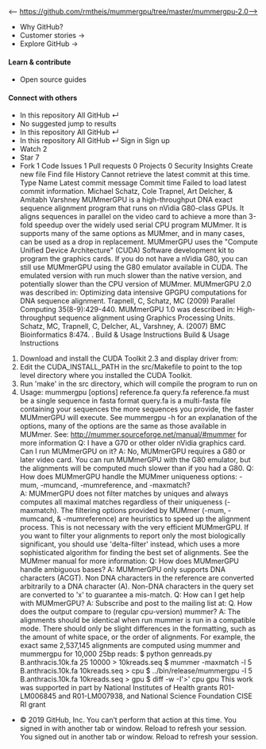 <-- https://github.com/rmtheis/mummergpu/tree/master/mummergpu-2.0-->

* Why GitHub? 
* Customer stories →
* Explore GitHub →
#### Learn & contribute
* Open source guides
#### Connect with others
* In this repository  All GitHub  ↵
* No suggested jump to results
* In this repository  All GitHub  ↵
* In this repository  All GitHub  ↵
Sign in  Sign up
* Watch  2 
* Star  7 
* Fork  1 
Code Issues 1 Pull requests 0 Projects 0 Security  Insights
Create new file  Find file  History
Cannot retrieve the latest commit at this time.
Type Name Latest commit message Commit time
Failed to load latest commit information.
Michael Schatz, Cole Trapnel, Art Delcher, & Amitabh Varshney
MUMmerGPU is a high-throughput DNA exact sequence alignment program that
runs on nVidia G80-class GPUs. It aligns sequences in parallel on the video
card to achieve a more than 3-fold speedup over the widely used serial CPU
program MUMmer. It is supports many of the same options as MUMmer, and in
many cases, can be used as a drop in replacement.
MUMmerGPU uses the "Compute Unified Device Architecture" (CUDA) Software
development kit to program the graphics cards. If you do not have a nVidia
G80, you can still use MUMmerGPU using the G80 emulator available in CUDA.
The emulated version with run much slower than the native version, and
potentially slower than the CPU version of MUMmer.
MUMmerGPU 2.0 was described in:
Optimizing data intensive GPGPU computations for DNA sequence alignment.
Trapnell, C, Schatz, MC (2009) Parallel Computing 35(8-9):429-440.
MUMmerGPU 1.0 was described in:
High-throughput sequence alignment using Graphics Processing Units.
Schatz, MC, Trapnell, C, Delcher, AL, Varshney, A. (2007) BMC Bioinformatics 8:474.
. Build & Usage Instructions
Build & Usage Instructions
1) Download and install the CUDA Toolkit 2.3 and display driver from: 
2) Edit the CUDA_INSTALL_PATH in the src/Makefile to point to the top level
directory where you installed the CUDA Toolkit.
3) Run 'make' in the src directory, which will compile the program to run on
4) Usage: mummergpu [options] reference.fa query.fa
reference.fa must be a single sequence in fasta format
query.fa is a multi-fasta file containing your sequences the more
sequences you provide, the faster MUMmerGPU will execute.
See mummergpu -h for an explanation of the options, many of the options are
the same as those available in MUMmer.
See: http://mummer.sourceforge.net/manual/#mummer for more information
Q: I have a G70 or other older nVidia graphics card. Can I run MUMmerGPU on it?
A: No, MUMmerGPU requires a G80 or later video card. You can run MUMmerGPU
with the G80 emulator, but the alignments will be computed much slower than
if you had a G80.
Q: How does MUMmerGPU handle the MUMmer uniqueness options: -mum, -mumcand,
-mumreference, and -maxmatch?  
A: MUMmerGPU does not filter matches by uniques and always computes all
maximal matches regardless of their uniqueness (-maxmatch). The filtering
options provided by MUMmer (-mum, -mumcand, & -mumreference) are heuristics to
speed up the alignment process. This is not necessary with the very efficient
MUMmerGPU. If you want to filter your alignments to report only the most
biologically significant, you should use 'delta-filter' instead, which uses a
more sophisticated algorithm for finding the best set of alignments.
See the MUMmer manual for more information: 
Q: How does MUMmerGPU handle ambiguous bases?
A: MUMmerGPU only supports DNA characters (ACGT). Non DNA characters in the
reference are converted arbitrarily to a DNA character (A). Non-DNA characters
in the query set are converted to 'x' to guarantee a mis-match.
Q: How can I get help with MUMmerGPU?
A: Subscribe and post to the mailing list at: 
Q. How does the output compare to (regular cpu-version) mummer?
A: The alignments should be identical when run mummer is run in a compatible
mode. There should only be slight differences in the formatting, such as the
amount of white space, or the order of alignments.
For example, the exact same 2,537,145 alignments are computed using mummer
and mummergpu for 10,000 25bp reads:
$ python genreads.py B.anthracis.10k.fa 25 10000 > 10kreads.seq
$ mummer -maxmatch -l 5 B.anthracis.10k.fa 10kreads.seq > cpu
$ ../bin/release/mummergpu -l 5 B.anthracis.10k.fa 10kreads.seq > gpu
$ diff -w -I'>' cpu gpu
This work was supported in part by National Institutes of Health grants
R01-LM006845 and R01-LM007938, and National Science Foundation CISE RI grant
* © 2019 GitHub, Inc.
You can’t perform that action at this time.
You signed in with another tab or window. Reload to refresh your session. You signed out in another tab or window. Reload to refresh your session.